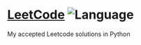 # [LeetCode](https://leetcode.com/problemset/algorithms/) ![Language](https://img.shields.io/badge/language-Python%20-orange.svg)

My accepted Leetcode solutions in Python

